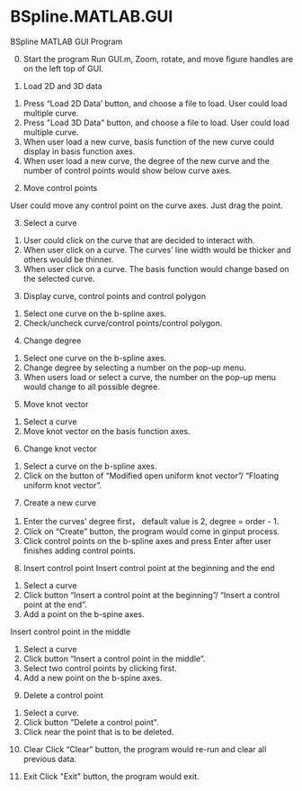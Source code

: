 # BSpline.MATLAB.GUI

BSpline MATLAB GUI Program

0. Start the program
Run GUI.m, Zoom, rotate, and move figure handles are on the left top of GUI.

1. Load 2D and 3D data

1) Press “Load 2D Data’ button, and choose a file to load. User could load multiple curve.
2) Press "Load 3D Data" button, and choose a file to load. User could load multiple curve.
3) When user load a new curve, basis function of the new curve could display in basis function axes.
4) When user load a new curve, the degree of the new curve and the number of control points would show below curve axes.

2. Move control points

User could move any control point on the curve axes. Just drag the point.

3. Select a curve

1) User could click on the curve that are decided to interact with.
2) When user click on a curve. The curves’ line width would be thicker and others would be thinner.
3) When user click on a curve. The basis function would change based on the selected curve.

3. Display curve, control points and control polygon

1) Select one curve on the b-spline axes.
2) Check/uncheck curve/control points/control polygon.

4. Change degree
1) Select one curve on the b-spline axes.
2) Change degree by selecting a number on the pop-up menu.
3) When users load or select a curve, the number on the pop-up menu would change to all possible degree.

5. Move knot vector
1) Select a curve
2) Move knot vector on the basis function axes.

6. Change knot vector
1) Select a curve on the b-spline axes.
2) Click on the button of “Modified open uniform knot vector”/ “Floating uniform knot vector”.

7. Create a new curve
1) Enter the curves’ degree first， default value is 2, degree = order - 1.
2) Click on “Create” button, the program would come in ginput process.
3) Click control points on the b-spline axes and press Enter after user finishes adding control points.

8. Insert control point
Insert control point at the beginning and the end
1) Select a curve
2) Click button “Insert a control point at the beginning”/ “Insert a control point at the end”.
3) Add a point on the b-spine axes.

Insert control point in the middle
1) Select a curve
2) Click button “Insert a control point in the middle”.
3) Select two control points by clicking first.
4) Add a new point on the b-spine axes.

9. Delete a control point
1) Select a curve.
2) Click button "Delete a control point".
3) Click near the point that is to be deleted.

10. Clear
Click “Clear” button, the program would re-run and clear all previous data.

11. Exit
Click "Exit" button, the program would exit.
